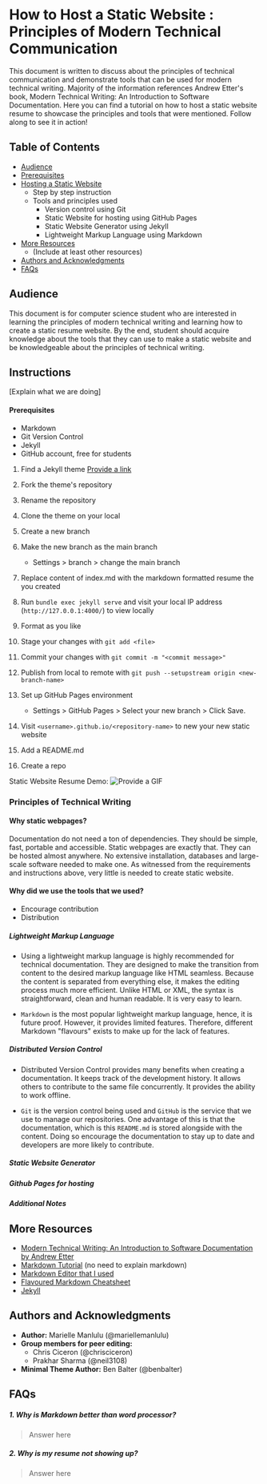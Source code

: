 # How to Host a Static Website : Principles of Modern Technical Communication

This document is written to discuss about the principles of technical communication and demonstrate tools that can be used for modern technical writing. Majority of the information references Andrew Etter's book, Modern Technical Writing: An Introduction to Software Documentation. Here you can find a tutorial on how to host a static website resume to showcase the principles and tools that were mentioned. Follow along to see it in action!

## Table of Contents

- [Audience](#audience)
- [Prerequisites](#prerequisites)
- [Hosting a Static Website](#instructions)
  - Step by step instruction
  - Tools and principles used
    - Version control using Git
    - Static Website for hosting using GitHub Pages
    - Static Website Generator using Jekyll
    - Lightweight Markup Language using Markdown
- [More Resources](#more-resources)
  - (Include at least other resources)
- [Authors and Acknowledgments](#authors-and-acknowledgments)
- [FAQs](#faqs)

## Audience

This document is for computer science student who are interested in learning the principles of modern technical writing and learning how to create a static resume website. By the end, student should acquire knowledge about the tools that they can use to make a static website and be knowledgeable about the principles of technical writing.

## Instructions

[Explain what we are doing]

#### Prerequisites

- Markdown
- Git Version Control
- Jekyll
- GitHub account, free for students

1. Find a Jekyll theme [Provide a link]()
2. Fork the theme's repository
3. Rename the repository
4. Clone the theme on your local
5. Create a new branch
6. Make the new branch as the main branch

   - Settings > branch > change the main branch

7. Replace content of index.md with the markdown formatted resume the you created
8. Run `bundle exec jekyll serve` and visit your local IP address (`http://127.0.0.1:4000/`) to view locally
9. Format as you like
10. Stage your changes with `git add <file>`
11. Commit your changes with `git commit -m "<commit message>"`
12. Publish from local to remote with `git push --setupstream origin <new-branch-name>`
13. Set up GitHub Pages environment
    - Settings > GitHub Pages > Select your new branch > Click Save.
14. Visit `<username>.github.io/<repository-name>` to new your new static website
15. Add a README.md

16. Create a repo

Static Website Resume Demo:
![Provide a GIF](gif.png)

### Principles of Technical Writing

#### Why static webpages?

Documentation do not need a ton of dependencies. They should be simple, fast, portable and accessible. Static webpages are exactly that. They can be hosted almost anywhere. No extensive installation, databases and large-scale software needed to make one. As witnessed from the requirements and instructions above, very little is needed to create static website.

#### Why did we use the tools that we used?

- Encourage contribution
- Distribution

##### Lightweight Markup Language

- Using a lightweight markup language is highly recommended for technical documentation. They are designed to make the transition from content to the desired markup language like HTML seamless. Because the content is separated from everything else, it makes the editing process much more efficient. Unlike HTML or XML, the syntax is straightforward, clean and human readable. It is very easy to learn.

- `Markdown` is the most popular lightweight markup language, hence, it is future proof. However, it provides limited features. Therefore, different Markdown "flavours" exists to make up for the lack of features.

##### Distributed Version Control

- Distributed Version Control provides many benefits when creating a documentation. It keeps track of the development history. It allows others to contribute to the same file concurrently. It provides the ability to work offline.

- `Git` is the version control being used and `GitHub` is the service that we use to manage our repositories. One advantage of this is that the documentation, which is this `README.md` is stored alongside with the content. Doing so encourage the documentation to stay up to date and developers are more likely to contribute.

##### Static Website Generator

##### Github Pages for hosting

##### Additional Notes

## More Resources

- [Modern Technical Writing: An Introduction to Software Documentation by Andrew Etter](https://www.amazon.ca/Modern-Technical-Writing-Introduction-Documentation-ebook/dp/B01A2QL9SS)
- [Markdown Tutorial](https://www.markdowntutorial.com/) (no need to explain markdown)
- [Markdown Editor that I used](https://jbt.github.io/markdown-editor/)
- [Flavoured Markdown Cheatsheet](https://enterprise.github.com/downloads/en/markdown-cheatsheet.pdf)
- [Jekyll](https://jekyllrb.com/)

## Authors and Acknowledgments

- **Author:** Marielle Manlulu (@mariellemanlulu)
- **Group members for peer editing:**
  - Chris Ciceron (@chrisciceron)
  - Prakhar Sharma (@neil3108)
- **Minimal Theme Author:** Ben Balter (@benbalter)

## FAQs

##### 1. Why is Markdown better than word processor?

> Answer here

##### 2. Why is my resume not showing up?

> Answer here
